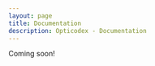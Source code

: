 ```yaml
---
layout: page
title: Documentation
description: Opticodex - Documentation
---
```


<div class="alert alert-info" role="alert">
  Coming soon!
</div>